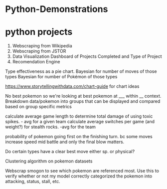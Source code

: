 # Python-Demonstrations

# python projects
1) Webscraping from Wikipedia
2) Webscraping from JSTOR
3) Data Visualization Dashboard of Projects Completed and Type of Project
4) Recomendation Engine

Type effectiveness as a pie chart. 
  Bayesian for number of moves of those types
  Bayesian for number of Pokémon of those types


https://www.storytellingwithdata.com/chart-guide
for chart ideas

No best pokemon so we're looking at best pokemon at ___ within __ context.
Breakdown data/pokemon into groups that can be displayed and compared based on group specific metrics

calculate average game length to determine total damage of using toxic spikes. - avg for a given team
calculate average switches per game (and weight?) for stealth rocks. -avg for the team

probability of pokemon going first on the finishing turn. bc some moves increase speed mid battle and only the final blow matters.

Do certain types have a clear best move either sp. or physical?

Clustering algorithm on pokemon datasets

Webscrap smogon to see which pokemon are referenced most. Use this to verify whether or not my model correctly categorized the pokemon into attacking, status, stall, etc.
